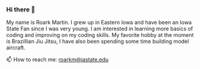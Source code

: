 ### Hi there 👋
My name is Roark Martin. I grew up in Eastern Iowa and have been an Iowa State Fan since I was very young. I am interested in learning more basics of coding and improving on my coding skills. My favorite hobby at the moment is Brazillian Jiu Jitsu, I have also been spending some time building model aircraft. 

📫 How to reach me: roarkm@iastate.edu
<!--
**DragonU-2/DragonU-2** is a ✨ _special_ ✨ repository because its `README.md` (this file) appears on your GitHub profile.

Here are some ideas to get you started:

- 🔭 I’m currently working on ...
- 🌱 I’m currently learning ...
- 👯 I’m looking to collaborate on ...
- 🤔 I’m looking for help with ...
- 💬 Ask me about ...
- 📫 How to reach me: ...
- 😄 Pronouns: ...
- ⚡ Fun fact: ...
-->
